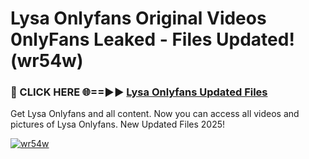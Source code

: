 # Lysa Onlyfans Original Videos 0nlyFans Leaked - Files Updated! (wr54w)

<h3>🔴 CLICK HERE 🌐==►► <a href="https://tinyurl.com/ehrbuxhb" rel="nofollow">Lysa Onlyfans Updated Files</a></h3>

Get Lysa Onlyfans and all content. Now you can access all videos and pictures of Lysa Onlyfans. New Updated Files 2025!

[![wr54w](https://i.imgur.com/lVYEuWS.gif)](https://tinyurl.com/ehrbuxhb)
